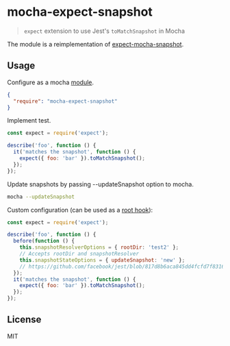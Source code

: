 # mocha-expect-snapshot

> `expect` extension to use Jest's `toMatchSnapshot` in Mocha

The module is a reimplementation of [expect-mocha-snapshot](https://github.com/blogfoster/expect-mocha-snapshot).

## Usage

Configure as a mocha [module](https://mochajs.org/#-require-module-r-module).

```json
{
  "require": "mocha-expect-snapshot"
}
```

Implement test.

```js
const expect = require('expect');

describe('foo', function () {
  it('matches the snapshot', function () {
    expect({ foo: 'bar' }).toMatchSnapshot();
  });
});
```

Update snapshots by passing --updateSnapshot option to mocha.

```sh
mocha --updateSnapshot
```

Custom configuration (can be used as a [root hook](https://mochajs.org/#root-hook-plugins)):

```js
const expect = require('expect');

describe('foo', function () {
  before(function () {
    this.snapshotResolverOptions = { rootDir: 'test2' };
    // Accepts rootDir and snapshotResolver
    this.snapshotStateOptions = { updateSnapshot: 'new' };
    // https://github.com/facebook/jest/blob/817d8b6aca845dd4fcfd7f8316293e69f3a116c5/packages/jest-snapshot/src/State.ts#L25-L30
  });
  it('matches the snapshot', function () {
    expect({ foo: 'bar' }).toMatchSnapshot();
  });
});
```

## License

MIT

